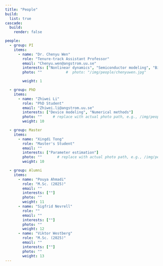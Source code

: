 ```yaml
---
title: "People"
build:
  list: true
cascade:
  build:
    render: false

people:
  - group: PI
    items:
      - name: "Dr. Chenyu Wen"
        role: "Tenure-track Assistant Professor"
        email: "Chenyu.wen@angstrom.uu.se"
        interests: ["Nonlinear dynamics", "Semiconductor modeling", "Bifurcation"]
        photo: ""           #  photo: "/img/people/chenyuwen.jpg"

        weight: 1

  - group: PhD
    items:
      - name: "Zhiwei Li"
        role: "PhD Student"
        email: "Zhiwei.li@angstrom.uu.se"
        interests: ["Device modeling", "Numerical methods"]
        photo: ""     # replace with actual photo path, e.g., /img/people/zhiwei-li.jpg
        weight: 10

  - group: Master
    items:
      - name: "Xingdi Tong"
        role: "Master's Student"
        email: ""
        interests: ["Parameter estimation"]
        photo: ""       # replace with actual photo path, e.g., /img/people/xingdi-tong.jpg
        weight: 10

  - group: Alumni
    items:
      - name: "Pouya Ahmadi"
        role: "M.Sc. (2025)"
        email: ""
        interests: [""]
        photo: ""
        weight: 11
      - name: "Sigfrid Nevrell"
        role: ""
        email: ""
        interests: [""]
        photo: ""
        weight: 12
      - name: "Viktor Westberg"
        role: "M.Sc. (2025)"
        email: ""
        interests: [""]
        photo: ""
        weight: 13
---
```


